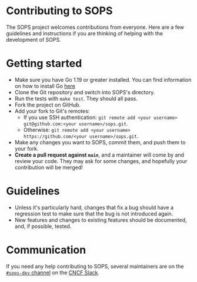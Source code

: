 # Contributing to SOPS

The SOPS project welcomes contributions from everyone. Here are a few guidelines
and instructions if you are thinking of helping with the development of SOPS.

# Getting started

- Make sure you have Go 1.19 or greater installed. You can find information on
  how to install Go [here](https://go.dev/doc/install)
- Clone the Git repository and switch into SOPS's directory.
- Run the tests with `make test`. They should all pass.
- Fork the project on GitHub.
- Add your fork to Git's remotes:
  + If you use SSH authentication: `git remote add <your username> git@github.com:<your username>/sops.git`.
  + Otherwise: `git remote add <your username> https://github.com/<your username>/sops.git`.
- Make any changes you want to SOPS, commit them, and push them to your fork.
- **Create a pull request against `main`**, and a maintainer will come by and
  review your code. They may ask for some changes, and hopefully your
  contribution will be merged!

# Guidelines

- Unless it's particularly hard, changes that fix a bug should have a regression
  test to make sure that the bug is not introduced again.
- New features and changes to existing features should be documented, and, if
  possible, tested.

# Communication

If you need any help contributing to SOPS, several maintainers are on the
[`#sops-dev` channel](https://cloud-native.slack.com/archives/C059800AJBT) on
the [CNCF Slack](https://slack.cncf.io).
